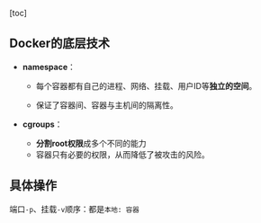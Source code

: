 [toc]

## Docker的底层技术

- **namespace**：
  - 每个容器都有自己的进程、网络、挂载、用户ID等**独立的空间**。

  - 保证了容器间、容器与主机间的隔离性。

- **cgroups**：
  - **分割root权限**成多个不同的能力
  - 容器只有必要的权限，从而降低了被攻击的风险。

## 具体操作

端口`-p`、挂载`-v`顺序：都是`本地: 容器`

